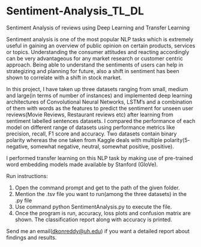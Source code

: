 # Sentiment-Analysis_TL_DL
Sentiment Analysis of reviews using Deep Learning and Transfer Learning

Sentiment analysis is one of the most popular NLP tasks which is extremely useful in gaining an overview of public opinion on certain 
products, services or topics. Understanding the consumer attitudes and reacting accordingly can be very advantageous for any market 
research or customer centric approach. Being able to understand the sentiments of users can help in strategizing and planning for future, 
also a shift in sentiment has been shown to correlate with a shift in stock market.  

In this project, I have taken up three datasets ranging from small, medium and large(in terms of number of instances) and implemented
deep learning architectures of Convolutional Neural Networks, LSTM’s and a combination of them with words as the features to predict 
the sentiment for unseen user reviews(Movie Reviews, Restaurant reviews etc) after learning from sentiment labelled sentences datasets.
I compared the performance of each model on different range of datasets using performance metrics like precision, recall, F1 score and 
accuracy. Two datasets contain binary polarity whereas the one taken from Kaggle deals with multiple polarity(5- negative, 
somewhat negative, neutral, somewhat positive, positive).   

I performed transfer learning on this NLP task by making use of pre-trained word embedding models made available by Stanford (GloVe). 

Run instructions: 

1. Open the command prompt and get to the path of the given folder.
2. Mention the .tsv file you want to run(among the three datasets) in the .py file  
2. Use command python SentimentAnalysis.py to execute the file. 
3. Once the program is run, accuracy, loss plots and confusion matrix are shown. The classification report along with accuracy is printed. 


Send me an email(dkonreddy@uh.edu) if you want a detailed report about findings and results. 
